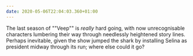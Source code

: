 ```yaml
---
date: 2020-05-06T22:04:03.360+01:00
---
```

The last season of ""Veep"" is *really* hard going, with now unrecognisable characters lumbering their way through needlessly heightened story lines. Perhaps inevitable, given the show jumped the shark by installing Selina as president midway through its run; where else could it go?

